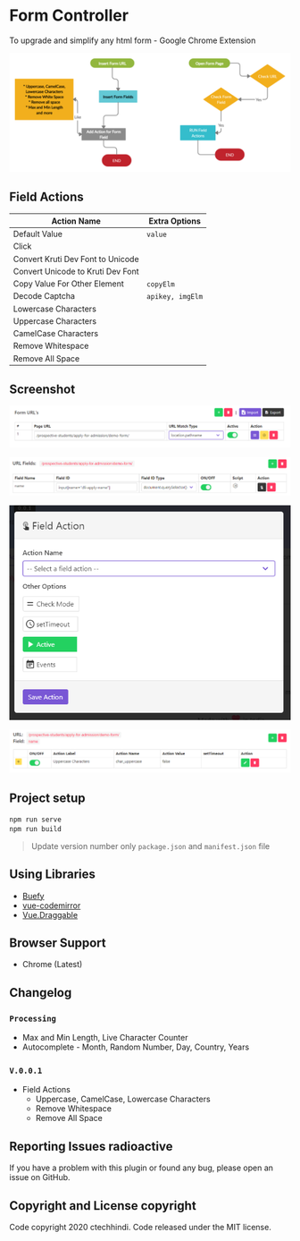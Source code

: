 # Form Controller

To upgrade and simplify any html form - Google Chrome Extension

<!-- ![Logo](./public/icons/192.png) -->

![Form Controller](./screenshot/art.png)

## Field Actions

| Action Name | Extra Options |
| ----------- | ------------- |
| Default Value | `value` |
| Click |  |
| Convert Kruti Dev Font to Unicode |  |
| Convert Unicode to Kruti Dev Font |  |
| Copy Value For Other Element | `copyElm` |
| Decode Captcha | `apikey, imgElm` |
| Lowercase Characters |  |
| Uppercase Characters |  |
| CamelCase Characters |  |
| Remove Whitespace |  |
| Remove All Space |  |

## Screenshot

![](./screenshot/screenshot1.PNG)

![](./screenshot/screenshot2.PNG)

![](./screenshot/screenshot3.PNG)

![](./screenshot/screenshot4.PNG)

## Project setup

```bash
npm run serve
npm run build
```
> Update version number only `package.json` and `manifest.json` file

## Using Libraries

* [Buefy](https://buefy.org/)
* [vue-codemirror](https://github.com/surmon-china/vue-codemirror)
* [Vue.Draggable](https://github.com/SortableJS/Vue.Draggable)

## Browser Support

* Chrome (Latest)

## Changelog

### **`Processing`**

* Max and Min Length, Live Character Counter
* Autocomplete - Month, Random Number, Day, Country, Years

### `V.0.0.1`

* Field Actions
  - Uppercase, CamelCase, Lowercase Characters
  - Remove Whitespace
  - Remove All Space

## Reporting Issues radioactive

If you have a problem with this plugin or found any bug, please open an issue on GitHub.

## Copyright and License copyright

Code copyright 2020 ctechhindi. Code released under the MIT license.